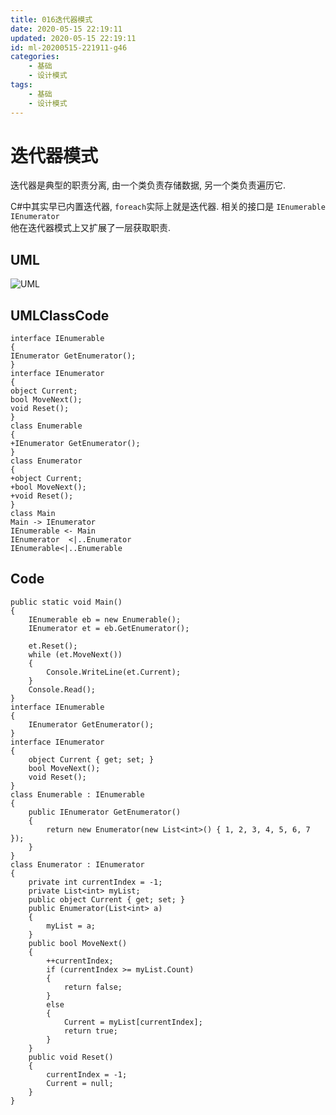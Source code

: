 ```yaml
---
title: 016迭代器模式
date: 2020-05-15 22:19:11
updated: 2020-05-15 22:19:11
id: ml-20200515-221911-g46
categories:
	- 基础
	- 设计模式
tags: 
	- 基础
	- 设计模式
---
```


# 迭代器模式

迭代器是典型的职责分离, 由一个类负责存储数据, 另一个类负责遍历它.

C#中其实早已内置迭代器, `foreach`实际上就是迭代器. 相关的接口是 `IEnumerable` `IEnumerator`  
他在迭代器模式上又扩展了一层获取职责.
<!--more-->
## UML

![UML](http://www.plantuml.com/plantuml/png/TP1D2i8m48NtSufPAg6zG8iKHCH5NNY3j1sXaXz89aLGxwwXI1jjDu57tZSVCvLdwJXe1RrXSbVP4fuE9cXoib443_WcjWwFn5FQR0juBM2n-E5iSwEMSH-S8yC5DDOghEr0PxfpP0VRTtWXJpnEQfNq7XEtM9KdIE8LlsBnPnRBwbhs1kA3sIxTPdOHBBEnE2zW-Spp5M3wYWagCbtGwWq0)

## UMLClassCode

```
interface IEnumerable
{
IEnumerator GetEnumerator();
}
interface IEnumerator 
{
object Current;
bool MoveNext();
void Reset();
}
class Enumerable
{
+IEnumerator GetEnumerator();
}
class Enumerator 
{
+object Current;
+bool MoveNext();
+void Reset();
}
class Main
Main -> IEnumerator 
IEnumerable <- Main
IEnumerator  <|..Enumerator 
IEnumerable<|..Enumerable
```

## Code

```CSharp
public static void Main()
{
    IEnumerable eb = new Enumerable();
    IEnumerator et = eb.GetEnumerator();

    et.Reset();
    while (et.MoveNext())
    {
        Console.WriteLine(et.Current);
    }
    Console.Read();
}
interface IEnumerable
{
    IEnumerator GetEnumerator();
}
interface IEnumerator
{
    object Current { get; set; }
    bool MoveNext();
    void Reset();
}
class Enumerable : IEnumerable
{
    public IEnumerator GetEnumerator()
    {
        return new Enumerator(new List<int>() { 1, 2, 3, 4, 5, 6, 7 });
    }
}
class Enumerator : IEnumerator
{
    private int currentIndex = -1;
    private List<int> myList;
    public object Current { get; set; }
    public Enumerator(List<int> a)
    {
        myList = a;
    }
    public bool MoveNext()
    {
        ++currentIndex;
        if (currentIndex >= myList.Count)
        {
            return false;
        }
        else
        {
            Current = myList[currentIndex];
            return true;
        }
    }
    public void Reset()
    {
        currentIndex = -1;
        Current = null;
    }
}
```